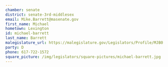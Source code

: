 ```yaml
---
chamber: senate
district: senate-3rd-middlesex
email: Mike.Barrett@masenate.gov
first_name: Michael
hometown: Lexington
id: michael-barrett
last_name: Barrett
malegislature_url: https://malegislature.gov/Legislators/Profile/MJB0
party: D
phone: 617-722-1572
square_picture: /img/legislators/square-pictures/michael-barrett.jpg
---
```

